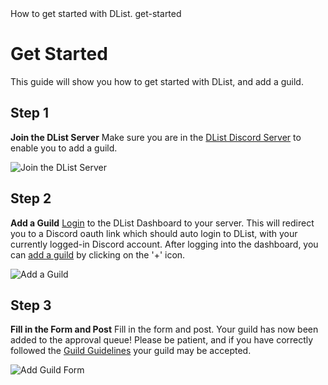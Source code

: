 <title>Get Started</title>
<description>How to get started with DList.</description>
<url>get-started</url>

# Get Started
This guide will show you how to get started with DList, and add a guild.

## Step 1
**Join the DList Server**
Make sure you are in the [DList Discord Server](/server) to enable you to add a guild.

![Join the DList Server](assets/docs/img/get-started/join-the-server.png)

## Step 2
**Add a Guild**
[Login]([https://DList.co/login) to the DList Dashboard to your server.
This will redirect you to a Discord oauth link which should auto login to DList, with your currently logged-in Discord account.
After logging into the dashboard, you can [add a guild](/dashboard/guilds/new) by clicking on the '+' icon.

![Add a Guild](assets/docs/img/get-started/add-a-guild.png)

## Step 3
**Fill in the Form and Post**
Fill in the form and post.
Your guild has now been added to the approval queue!
Please be patient, and if you have correctly followed the [Guild Guidelines](/docs/guidelines) your guild may be accepted.

![Add Guild Form](assets/docs/img/get-started/add-guild-form.png)